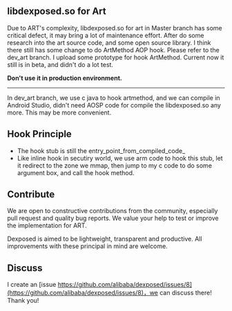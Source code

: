 libdexposed.so for Art 
-----------
Due to ART's complexity, libdexposed.so for art in Master branch has some critical defect, it may bring a lot of maintenance effort. After do some research into the art source code, and some open source library. I think there still has some change to do ArtMethod AOP hook. Please refer to the dev_art branch. I upload some prototype for hook ArtMethod. Current now it still is in beta, and didn't do a lot test.

**Don't use it in production environment.**

-----
In dev_art branch, we use c java to hook artmethod, and we can compile in Android Studio, didn't need AOSP code for compile the libdexposed.so any more. This may be more convenient. 


Hook Principle
-----
* The hook stub is still the entry_point_from_compiled_code_
* Like inline hook in secutiry world, we use arm code to hook this stub, let it redirect to the zone we mmap, then jump to my c code to do some argument box,  and call the hook method.

Contribute
----------
We are open to constructive contributions from the community, especially pull request
and quality bug reports. We value your help to test or improve the implementation for ART.

Dexposed is aimed to be lightweight, transparent and productive. All improvements with
these principal in mind are welcome.

Discuss
---------
I create an [issue https://github.com/alibaba/dexposed/issues/8](https://github.com/alibaba/dexposed/issues/8)，we can discuss there! Thank you!
